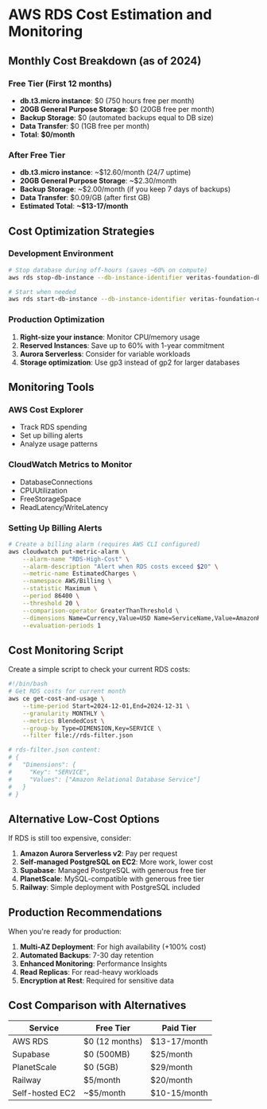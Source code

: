# AWS RDS Cost Estimation and Monitoring

## Monthly Cost Breakdown (as of 2024)

### Free Tier (First 12 months)
- **db.t3.micro instance**: $0 (750 hours free per month)
- **20GB General Purpose Storage**: $0 (20GB free per month)
- **Backup Storage**: $0 (automated backups equal to DB size)
- **Data Transfer**: $0 (1GB free per month)
- **Total**: **$0/month**

### After Free Tier
- **db.t3.micro instance**: ~$12.60/month (24/7 uptime)
- **20GB General Purpose Storage**: ~$2.30/month
- **Backup Storage**: ~$2.00/month (if you keep 7 days of backups)
- **Data Transfer**: $0.09/GB (after first GB)
- **Estimated Total**: **~$13-17/month**

## Cost Optimization Strategies

### Development Environment
```bash
# Stop database during off-hours (saves ~60% on compute)
aws rds stop-db-instance --db-instance-identifier veritas-foundation-db

# Start when needed
aws rds start-db-instance --db-instance-identifier veritas-foundation-db
```

### Production Optimization
1. **Right-size your instance**: Monitor CPU/memory usage
2. **Reserved Instances**: Save up to 60% with 1-year commitment
3. **Aurora Serverless**: Consider for variable workloads
4. **Storage optimization**: Use gp3 instead of gp2 for larger databases

## Monitoring Tools

### AWS Cost Explorer
- Track RDS spending
- Set up billing alerts
- Analyze usage patterns

### CloudWatch Metrics to Monitor
- DatabaseConnections
- CPUUtilization
- FreeStorageSpace
- ReadLatency/WriteLatency

### Setting Up Billing Alerts
```bash
# Create a billing alarm (requires AWS CLI configured)
aws cloudwatch put-metric-alarm \
    --alarm-name "RDS-High-Cost" \
    --alarm-description "Alert when RDS costs exceed $20" \
    --metric-name EstimatedCharges \
    --namespace AWS/Billing \
    --statistic Maximum \
    --period 86400 \
    --threshold 20 \
    --comparison-operator GreaterThanThreshold \
    --dimensions Name=Currency,Value=USD Name=ServiceName,Value=AmazonRDS \
    --evaluation-periods 1
```

## Cost Monitoring Script

Create a simple script to check your current RDS costs:

```bash
#!/bin/bash
# Get RDS costs for current month
aws ce get-cost-and-usage \
    --time-period Start=2024-12-01,End=2024-12-31 \
    --granularity MONTHLY \
    --metrics BlendedCost \
    --group-by Type=DIMENSION,Key=SERVICE \
    --filter file://rds-filter.json

# rds-filter.json content:
# {
#   "Dimensions": {
#     "Key": "SERVICE",
#     "Values": ["Amazon Relational Database Service"]
#   }
# }
```

## Alternative Low-Cost Options

If RDS is still too expensive, consider:

1. **Amazon Aurora Serverless v2**: Pay per request
2. **Self-managed PostgreSQL on EC2**: More work, lower cost
3. **Supabase**: Managed PostgreSQL with generous free tier
4. **PlanetScale**: MySQL-compatible with generous free tier
5. **Railway**: Simple deployment with PostgreSQL included

## Production Recommendations

When you're ready for production:

1. **Multi-AZ Deployment**: For high availability (+100% cost)
2. **Automated Backups**: 7-30 day retention
3. **Enhanced Monitoring**: Performance Insights
4. **Read Replicas**: For read-heavy workloads
5. **Encryption at Rest**: Required for sensitive data

## Cost Comparison with Alternatives

| Service | Free Tier | Paid Tier |
|---------|-----------|-----------|
| AWS RDS | $0 (12 months) | $13-17/month |
| Supabase | $0 (500MB) | $25/month |
| PlanetScale | $0 (5GB) | $29/month |
| Railway | $5/month | $20/month |
| Self-hosted EC2 | ~$5/month | $10-15/month |
